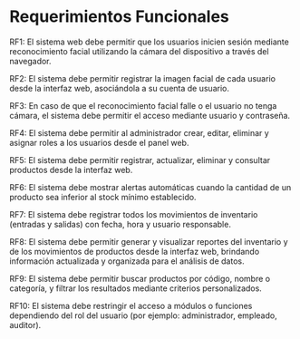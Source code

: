 <h1>Requerimientos Funcionales</h1>

<p> RF1: El sistema web debe permitir que los usuarios inicien sesión mediante reconocimiento facial utilizando la cámara del dispositivo a través del navegador.</p>
<p> RF2: El sistema debe permitir registrar la imagen facial de cada usuario desde la interfaz web, asociándola a su cuenta de usuario.</p>
<p> RF3: En caso de que el reconocimiento facial falle o el usuario no tenga cámara, el sistema debe permitir el acceso mediante usuario y contraseña.</p>
<p> RF4: El sistema debe permitir al administrador crear, editar, eliminar y asignar roles a los usuarios desde el panel web.</p>
<p> RF5: El sistema debe permitir registrar, actualizar, eliminar y consultar productos desde la interfaz web.</p>
<p> RF6: El sistema debe mostrar alertas automáticas cuando la cantidad de un producto sea inferior al stock mínimo establecido.</p>
<p> RF7: El sistema debe registrar todos los movimientos de inventario (entradas y salidas) con fecha, hora y usuario responsable.</p>
<p> RF8: El sistema debe permitir generar y visualizar reportes del inventario y de los movimientos de productos desde la interfaz web, brindando información actualizada y organizada para el análisis de datos.</p>
<p> RF9: El sistema debe permitir buscar productos por código, nombre o categoría, y filtrar los resultados mediante criterios personalizados.</p>
<p> RF10: El sistema debe restringir el acceso a módulos o funciones dependiendo del rol del usuario (por ejemplo: administrador, empleado, auditor).</p>
